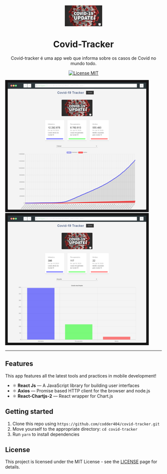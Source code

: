 <h1 align="center">
<br>
  <img src="src/assets/logo.jpg" alt="Covid-19" width="120">
<br>
<br>
  Covid-Tracker
</h1>

<p align="center">Covid-tracker é uma app web que informa sobre os casos de Covid no mundo todo.</p>

<p align="center">
  <a href="https://opensource.org/licenses/MIT">
    <img src="https://img.shields.io/badge/License-MIT-blue.svg" alt="License MIT">
  </a>
</p>

[//]: # (Add your gifs/images here:)
<div>
  <img src="src/assets/covid-gl.png" alt="Covid-19" height="425">
  <img src="src/assets/covid-ao.png" alt="Covid-19" height="425">
</div>

<hr />

## Features
[//]: # (Add the features of your project here:)
This app features all the latest tools and practices in mobile development!

- ⚛️ **React Js** — A JavaScript library for building user interfaces
- ⚛️ **Axios** — Promise based HTTP client for the browser and node.js 
- ⚛️ **React-Chartjs-2** — React wrapper for Chart.js 

## Getting started

1. Clone this repo using `https://github.com/codder404/covid-tracker.git`
2. Move yourself to the appropriate directory: `cd covid-tracker`<br />
3. Run `yarn` to install dependencies<br />


## License

This project is licensed under the MIT License - see the [LICENSE](https://opensource.org/licenses/MIT) page for details.
